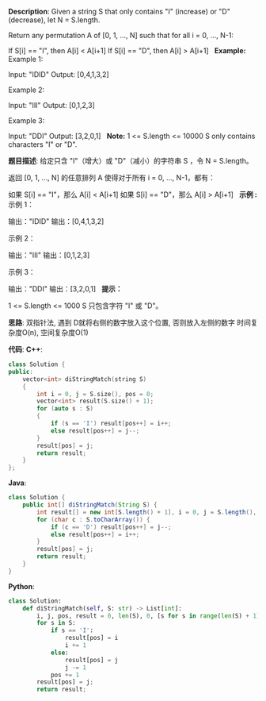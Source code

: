 __Description__:
Given a string S that only contains "I" (increase) or "D" (decrease), let N = S.length.

Return any permutation A of [0, 1, ..., N] such that for all i = 0, ..., N-1:

If S[i] == "I", then A[i] < A[i+1]
If S[i] == "D", then A[i] > A[i+1]
 
__Example:__
Example 1:

Input: "IDID"
Output: [0,4,1,3,2]

Example 2:

Input: "III"
Output: [0,1,2,3]

Example 3:

Input: "DDI"
Output: [3,2,0,1]
 
__Note:__
1 <= S.length <= 10000
S only contains characters "I" or "D".

__题目描述__:
给定只含 "I"（增大）或 "D"（减小）的字符串 S ，令 N = S.length。

返回 [0, 1, ..., N] 的任意排列 A 使得对于所有 i = 0, ..., N-1，都有：

如果 S[i] == "I"，那么 A[i] < A[i+1]
如果 S[i] == "D"，那么 A[i] > A[i+1]
 
__示例 :__
示例 1：

输出："IDID"
输出：[0,4,1,3,2]

示例 2：

输出："III"
输出：[0,1,2,3]

示例 3：

输出："DDI"
输出：[3,2,0,1]
 
__提示：__

1 <= S.length <= 1000
S 只包含字符 "I" 或 "D"。

__思路__:
双指针法, 遇到 D就将右侧的数字放入这个位置, 否则放入左侧的数字
时间复杂度O(n), 空间复杂度O(1)

__代码__:
__C++__:
```C++
class Solution {
public:
    vector<int> diStringMatch(string S) 
    {
        int i = 0, j = S.size(), pos = 0;
        vector<int> result(S.size() + 1);
        for (auto s : S)
        {
            if (s == 'I') result[pos++] = i++;
            else result[pos++] = j--;
        }
        result[pos] = j;
        return result;
    }
};
```

__Java__:
```Java
class Solution {
    public int[] diStringMatch(String S) {
        int result[] = new int[S.length() + 1], i = 0, j = S.length(), pos = 0;
        for (char c : S.toCharArray()) {
            if (c == 'D') result[pos++] = j--;
            else result[pos++] = i++;
        }
        result[pos] = j;
        return result;
    }
}
```

__Python__:
```Python
class Solution:
    def diStringMatch(self, S: str) -> List[int]:
        i, j, pos, result = 0, len(S), 0, [s for s in range(len(S) + 1)]
        for s in S:
            if s == 'I':
                result[pos] = i
                i += 1
            else:
                result[pos] = j
                j -= 1
            pos += 1
        result[pos] = j;
        return result;
```